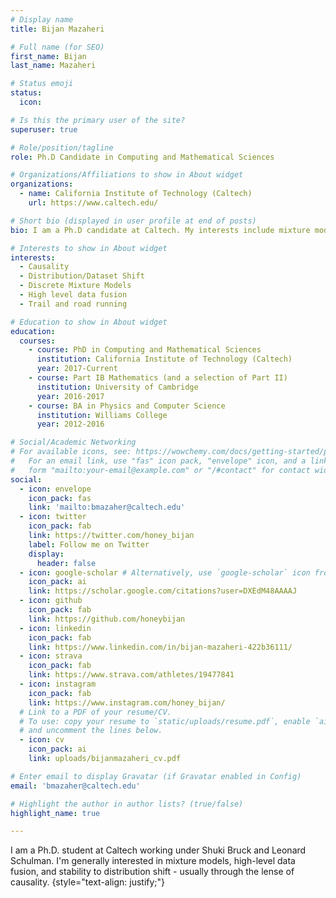 ```yaml
---
# Display name
title: Bijan Mazaheri

# Full name (for SEO)
first_name: Bijan
last_name: Mazaheri

# Status emoji
status:
  icon:

# Is this the primary user of the site?
superuser: true

# Role/position/tagline
role: Ph.D Candidate in Computing and Mathematical Sciences

# Organizations/Affiliations to show in About widget
organizations:
  - name: California Institute of Technology (Caltech)
    url: https://www.caltech.edu/

# Short bio (displayed in user profile at end of posts)
bio: I am a Ph.D candidate at Caltech. My interests include mixture models, high level data fusion, and stability to distribution shift - usually through the lense of causality.

# Interests to show in About widget
interests:
  - Causality
  - Distribution/Dataset Shift
  - Discrete Mixture Models
  - High level data fusion
  - Trail and road running

# Education to show in About widget
education:
  courses:
    - course: PhD in Computing and Mathematical Sciences
      institution: California Institute of Technology (Caltech)
      year: 2017-Current
    - course: Part IB Mathematics (and a selection of Part II)
      institution: University of Cambridge
      year: 2016-2017
    - course: BA in Physics and Computer Science
      institution: Williams College
      year: 2012-2016

# Social/Academic Networking
# For available icons, see: https://wowchemy.com/docs/getting-started/page-builder/#icons
#   For an email link, use "fas" icon pack, "envelope" icon, and a link in the
#   form "mailto:your-email@example.com" or "/#contact" for contact widget.
social:
  - icon: envelope
    icon_pack: fas
    link: 'mailto:bmazaher@caltech.edu'
  - icon: twitter
    icon_pack: fab
    link: https://twitter.com/honey_bijan
    label: Follow me on Twitter
    display:
      header: false
  - icon: google-scholar # Alternatively, use `google-scholar` icon from `ai` icon pack
    icon_pack: ai
    link: https://scholar.google.com/citations?user=DXEdM48AAAAJ
  - icon: github
    icon_pack: fab
    link: https://github.com/honeybijan
  - icon: linkedin
    icon_pack: fab
    link: https://www.linkedin.com/in/bijan-mazaheri-422b36111/
  - icon: strava
    icon_pack: fab
    link: https://www.strava.com/athletes/19477841
  - icon: instagram
    icon_pack: fab
    link: https://www.instagram.com/honey_bijan/
  # Link to a PDF of your resume/CV.
  # To use: copy your resume to `static/uploads/resume.pdf`, enable `ai` icons in `params.yaml`,
  # and uncomment the lines below.
  - icon: cv
    icon_pack: ai
    link: uploads/bijanmazaheri_cv.pdf

# Enter email to display Gravatar (if Gravatar enabled in Config)
email: 'bmazaher@caltech.edu'

# Highlight the author in author lists? (true/false)
highlight_name: true

---
```

I am a Ph.D. student at Caltech working under Shuki Bruck and Leonard Schulman. I'm generally interested in mixture models, high-level data fusion, and stability to distribution shift - usually through the lense of causality.
{style="text-align: justify;"}
